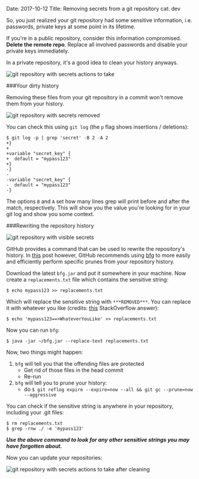 Date: 2017-10-12
Title: Removing secrets from a git repository
cat: dev

So, you just realized your git repository had some sensitive information, i.e. passwords, private keys at some point in its lifetime.

If you're in a public repository, consider this information compromised. **Delete the remote repo**. Replace all involved passwords and disable your private keys immediately.

In a private repository, it's a good idea to clean your history anyways.

![git repository with secrets actions to take](/images/git-clean-flow-intro.png)

###Your dirty history

Removing these files from your git repository in a commit won't remove them from your history.

![git repository with secrets removed](/images/cleaning-git-bad.png)

You can check this using `git log` (the `p` flag shows insertions / deletions):

```
$ git log -p | grep 'secret' -B 2 -A 2
+}
+
+variable "secret_key" {
+  default = "mypass123"
+}
-}
-
-variable "secret_key" {
-  default = "mypass123"
-}
```

The options `B` and `A` set how many lines grep will print before and after the match, respectively. This will show you the value you're looking for in your git log and show you some context.

###Rewriting the repository history

![git repository with visible secrets](/images/cleaning-git.png)

GitHub provides a command that can be used to rewrite the repository's history. In [this](https://help.github.com/articles/removing-sensitive-data-from-a-repository/) post however, GitHub recommends using [bfg](https://rtyley.github.io/bfg-repo-cleaner/) to more easily and efficiently perform specific prunes from your repository history.

Download the latest `bfg.jar` and put it somewhere in your machine. Now create a `replacements.txt` file which contains the sensitive string:

```
$ echo mypass123 >> replacements.txt
```

Which will replace the sensitive string with `***REMOVED***`. You can replace it with whatever you like (credits: [this](https://stackoverflow.com/a/15730571/4650776) StackOverflow answer):

```
$ echo 'mypass123==>WhateverYouLike' >> replacements.txt 
```

Now you can run `bfg`:

```
$ java -jar ~/bfg.jar --replace-text replacements.txt
```

Now, two things might happen:

1. `bfg` will tell you that the offending files are protected
    * Get rid of those files in the head commit
    * Re-run
2. `bfg` will tell you to prune your history:
    *  do `$ git reflog expire --expire=now --all && git gc --prune=now --aggressive`
    
You can check if the sensitive string is anywhere in your repository, including your .git files:

```
$ rm replacements.txt
$ grep -rnw ./ -e 'mypass123'
```

***Use the above command to look for any other sensitive strings you may have forgotten about.***

Now you can update your repositories:

![git repository with secrets actions to take after cleaning](/images/git-clean-flow-end.png)
